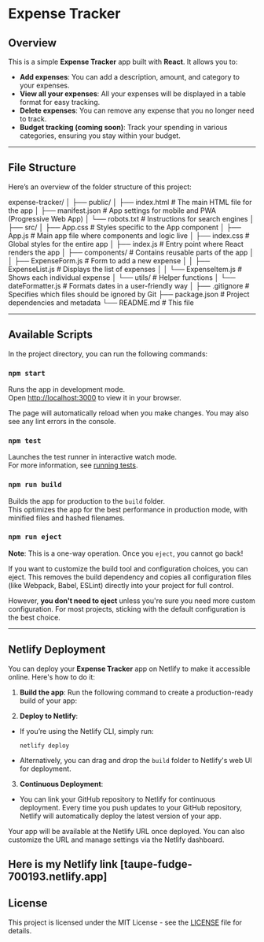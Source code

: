 # Expense Tracker

## Overview

This is a simple **Expense Tracker** app built with **React**. It allows you to:

- **Add expenses**: You can add a description, amount, and category to your expenses.
- **View all your expenses**: All your expenses will be displayed in a table format for easy tracking.
- **Delete expenses**: You can remove any expense that you no longer need to track.
- **Budget tracking (coming soon)**: Track your spending in various categories, ensuring you stay within your budget.

---

## File Structure

Here’s an overview of the folder structure of this project:

expense-tracker/ │ ├── public/ │ ├── index.html # The main HTML file for the app │ ├── manifest.json # App settings for mobile and PWA (Progressive Web App) │ └── robots.txt # Instructions for search engines │ ├── src/ │ ├── App.css # Styles specific to the App component │ ├── App.js # Main app file where components and logic live │ ├── index.css # Global styles for the entire app │ ├── index.js # Entry point where React renders the app │ ├── components/ # Contains reusable parts of the app │ │ ├── ExpenseForm.js # Form to add a new expense │ │ ├── ExpenseList.js # Displays the list of expenses │ │ └── ExpenseItem.js # Shows each individual expense │ └── utils/ # Helper functions │ └── dateFormatter.js # Formats dates in a user-friendly way │ ├── .gitignore # Specifies which files should be ignored by Git ├── package.json # Project dependencies and metadata └── README.md # This file


---

## Available Scripts

In the project directory, you can run the following commands:

### `npm start`

Runs the app in development mode.\
Open [http://localhost:3000](http://localhost:3000) to view it in your browser.

The page will automatically reload when you make changes. You may also see any lint errors in the console.

### `npm test`

Launches the test runner in interactive watch mode.\
For more information, see [running tests](https://facebook.github.io/create-react-app/docs/running-tests).

### `npm run build`

Builds the app for production to the `build` folder.\
This optimizes the app for the best performance in production mode, with minified files and hashed filenames.

### `npm run eject`

**Note**: This is a one-way operation. Once you `eject`, you cannot go back!

If you want to customize the build tool and configuration choices, you can eject. This removes the build dependency and copies all configuration files (like Webpack, Babel, ESLint) directly into your project for full control.

However, **you don't need to eject** unless you're sure you need more custom configuration. For most projects, sticking with the default configuration is the best choice.

---

## Netlify Deployment

You can deploy your **Expense Tracker** app on Netlify to make it accessible online. Here's how to do it:

1. **Build the app**: Run the following command to create a production-ready build of your app:


2. **Deploy to Netlify**:
- If you’re using the Netlify CLI, simply run:
  ```
  netlify deploy
  ```
- Alternatively, you can drag and drop the `build` folder to Netlify's web UI for deployment.

3. **Continuous Deployment**: 
- You can link your GitHub repository to Netlify for continuous deployment. Every time you push updates to your GitHub repository, Netlify will automatically deploy the latest version of your app.

Your app will be available at the Netlify URL once deployed. You can also customize the URL and manage settings via the Netlify dashboard.

Here is my Netlify link [taupe-fudge-700193.netlify.app]
---

## License

This project is licensed under the MIT License - see the [LICENSE](./LICENSE) file for details.
